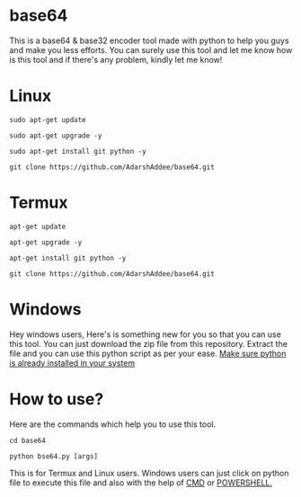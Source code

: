 # base64
This is a base64 & base32 encoder tool made with python to help you guys and make you less efforts. You can surely use this tool and let me know how is this tool and if there's any problem, kindly let me know!

# Linux 
```
sudo apt-get update
```

```
sudo apt-get upgrade -y
```

```
sudo apt-get install git python -y
```

```
git clone https://github.com/AdarshAddee/base64.git
```

# Termux 
```
apt-get update
```

```
apt-get upgrade -y
```

```
apt-get install git python -y
```

```
git clone https://github.com/AdarshAddee/base64.git
```

# Windows
Hey windows users, Here's is something new for you so that you can use this tool. You can just download the zip file from this repository. Extract the file and you can use this python script as per your ease. <u>Make sure python is already installed in your system</u>

# How to use?
Here are the commands which help you to use this tool.

```
cd base64
```

```
python bse64.py [args]
```

This is for Termux and Linux users. Windows users can just click on python file to execute this file and also with the help of <u>CMD</u> or <u>POWERSHELL.</u>


